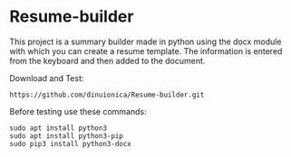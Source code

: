 # Resume-builder
This project is a summary builder made in python using 
the docx module with which you can create a resume template.
The information is entered from the keyboard and then added to the document.

Download and Test:
```
https://github.com/dinuionica/Resume-builder.git
```
Before testing use these commands:
```
sudo apt install python3
sudo apt install python3-pip
sudo pip3 install python3-docx
```
